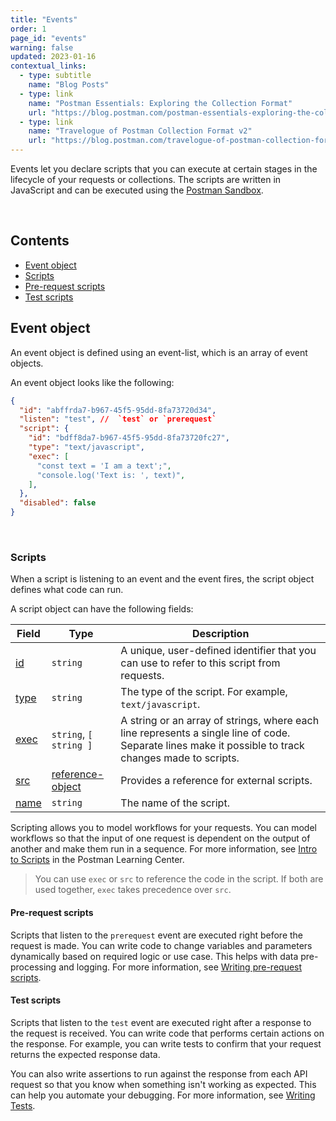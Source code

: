 ```yaml
---
title: "Events"
order: 1
page_id: "events"
warning: false
updated: 2023-01-16
contextual_links:
  - type: subtitle
    name: "Blog Posts"
  - type: link
    name: "Postman Essentials: Exploring the Collection Format"
    url: "https://blog.postman.com/postman-essentials-exploring-the-collection-format/"
  - type: link
    name: "Travelogue of Postman Collection Format v2"
    url: "https://blog.postman.com/travelogue-of-postman-collection-format-v2/"
---
```


Events let you declare scripts that you can execute at certain stages in the lifecycle of your requests or collections. The scripts are written in JavaScript and can be executed using the [Postman Sandbox](https://github.com/postmanlabs/postman-sandbox).

<br />

## Contents

- [Event object](#event-object)
- [Scripts](#scripts)
- [Pre-request scripts](#pre-request-scripts)
- [Test scripts](#test-scripts)
  
## Event object

An event object is defined using an event-list, which is an array of event objects.

An event object looks like the following:

```json
{
  "id": "abffrda7-b967-45f5-95dd-8fa73720d34",
  "listen": "test", //  `test` or `prerequest`
  "script": {
    "id": "bdff8da7-b967-45f5-95dd-8fa73720fc27",
    "type": "text/javascript",
    "exec": [
      "const text = 'I am a text';",
      "console.log('Text is: ', text)",
    ],
  },
  "disabled": false
}
```

<br />

### Scripts

When a script is listening to an event and the event fires, the script object defines what code can run.

A script object can have the following fields:

Field | Type | Description
--- | --- | ---
[id](https://github.com/postmanlabs/schemas/blob/develop/schemas/draft-07/v2.1.0/collection/script.json#L8) | `string` | A unique, user-defined identifier that you can use to refer to this script from requests.
[type](https://github.com/postmanlabs/schemas/blob/develop/schemas/draft-07/v2.1.0/collection/script.json#L12) | `string` | The type of the script. For example, `text/javascript`.
[exec](https://github.com/postmanlabs/schemas/blob/develop/schemas/draft-07/v2.1.0/collection/script.json#L16) | `string`, `[ string ]` | A string or an array of strings, where each line represents a single line of code. Separate lines make it possible to track changes made to scripts.
[src](https://github.com/postmanlabs/schemas/blob/develop/schemas/draft-07/v2.1.0/collection/script.json#L16) |  [reference-object](/reference/url/)  | Provides a reference for external scripts.
[name](https://github.com/postmanlabs/schemas/blob/develop/schemas/draft-07/v2.1.0/collection/script.json#L33) | `string` | The name of the script.

Scripting allows you to model workflows for your requests. You can model workflows so that the input of one request is dependent on the output of another and make them run in a sequence. For more information, see [Intro to Scripts](https://learning.postman.com/docs/writing-scripts/intro-to-scripts/) in the Postman Learning Center.

> You can use `exec` or `src` to reference the code in the script. If both are used together, `exec` takes precedence over `src`.

#### Pre-request scripts

Scripts that listen to the `prerequest` event are executed right before the request is made. You can write code to change variables and parameters dynamically based on required logic or use case. This helps with data pre-processing and logging. For more information, see [Writing pre-request scripts](https://learning.postman.com/docs/writing-scripts/pre-request-scripts/).

#### Test scripts

Scripts that listen to the `test` event are executed right after a response to the request is received. You can write code that performs certain actions on the response. For example, you can write tests to confirm that your request returns the expected response data.

You can also write assertions to run against the response from each API request so that you know when something isn't working as expected. This can help you automate your debugging. For more information, see [Writing Tests](https://learning.postman.com/docs/writing-scripts/test-scripts/).
